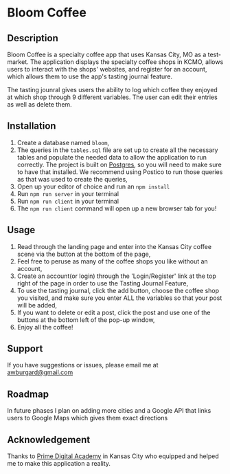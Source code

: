 # Bloom Coffee

## Description
Bloom Coffee is a specialty coffee app that uses Kansas City, MO as a test-market. The application displays the specialty coffee shops in KCMO, allows users to interact with the shops' websites, and register for an account, which allows them to use the app's tasting journal feature.

The tasting jounral gives users the ability to log which coffee they enjoyed at which shop through 9 different variables. The user can edit their entries as well as delete them.

## Installation
1. Create a database named `bloom`,
2. The queries in the `tables.sql` file are set up to create all the necessary tables and populate the needed data to allow the application to run correctly. The project is built on [Postgres](https://www.postgresql.org/download/), so you will need to make sure to have that installed. We recommend using Postico to run those queries as that was used to create the queries, 
3. Open up your editor of choice and run an `npm install`
4. Run `npm run server` in your terminal
5. Run `npm run client` in your terminal
6. The `npm run client` command will open up a new browser tab for you!

## Usage
1. Read through the landing page and enter into the Kansas City coffee scene via the button at the bottom of the page,
2. Feel free to peruse as many of the coffee shops you like without an account,
3. Create an account(or login) through the 'Login/Register' link at the top right of the page in order to use the Tasting Journal Feature,
4. To use the tasting journal, click the add button, choose the coffee shop you  visited, and make sure you enter ALL the variables so that your post will be added,
5. If you want to delete or edit a post, click the post and use one of the buttons at the bottom left of the pop-up window,
6. Enjoy all the coffee!

## Support
If you have suggestions or issues, please email me at [awburgard@gmail.com](awburgard@gmail.com)

## Roadmap
In future phases I plan on adding more cities and a Google API that links users to Google Maps which gives them exact directions

## Acknowledgement
Thanks to [Prime Digital Academy](www.primeacademy.io) in Kansas City who equipped and helped me to make this application a reality.